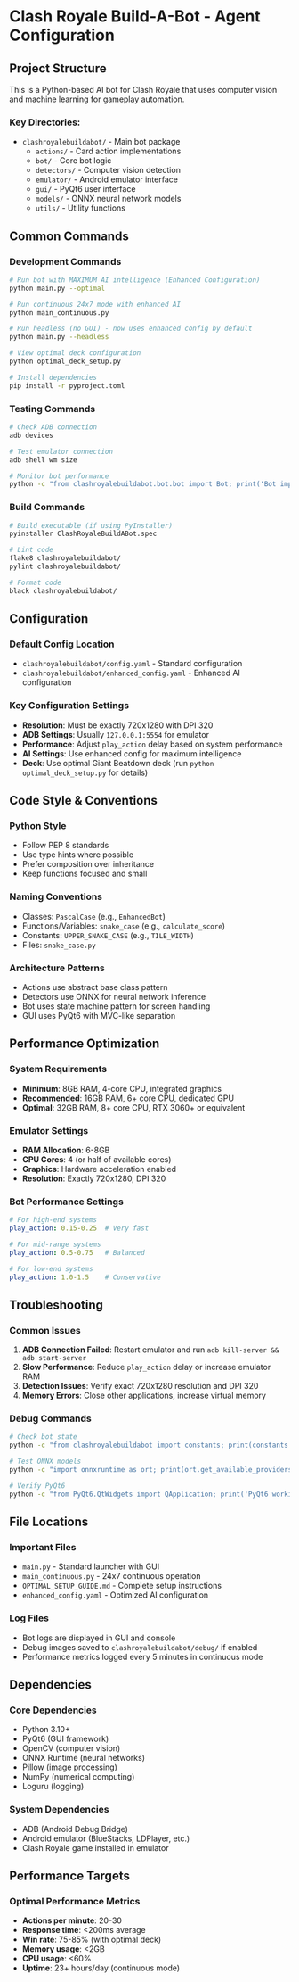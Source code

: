 # Clash Royale Build-A-Bot - Agent Configuration

## Project Structure
This is a Python-based AI bot for Clash Royale that uses computer vision and machine learning for gameplay automation.

### Key Directories:
- `clashroyalebuildabot/` - Main bot package
  - `actions/` - Card action implementations  
  - `bot/` - Core bot logic
  - `detectors/` - Computer vision detection
  - `emulator/` - Android emulator interface
  - `gui/` - PyQt6 user interface
  - `models/` - ONNX neural network models
  - `utils/` - Utility functions

## Common Commands

### Development Commands
```bash
# Run bot with MAXIMUM AI intelligence (Enhanced Configuration)
python main.py --optimal

# Run continuous 24x7 mode with enhanced AI
python main_continuous.py

# Run headless (no GUI) - now uses enhanced config by default
python main.py --headless

# View optimal deck configuration
python optimal_deck_setup.py

# Install dependencies
pip install -r pyproject.toml
```

### Testing Commands
```bash
# Check ADB connection
adb devices

# Test emulator connection
adb shell wm size

# Monitor bot performance
python -c "from clashroyalebuildabot.bot.bot import Bot; print('Bot imports working')"
```

### Build Commands
```bash
# Build executable (if using PyInstaller)
pyinstaller ClashRoyaleBuildABot.spec

# Lint code
flake8 clashroyalebuildabot/
pylint clashroyalebuildabot/

# Format code
black clashroyalebuildabot/
```

## Configuration

### Default Config Location
- `clashroyalebuildabot/config.yaml` - Standard configuration
- `clashroyalebuildabot/enhanced_config.yaml` - Enhanced AI configuration

### Key Configuration Settings
- **Resolution**: Must be exactly 720x1280 with DPI 320
- **ADB Settings**: Usually `127.0.0.1:5554` for emulator
- **Performance**: Adjust `play_action` delay based on system performance
- **AI Settings**: Use enhanced config for maximum intelligence
- **Deck**: Use optimal Giant Beatdown deck (run `python optimal_deck_setup.py` for details)

## Code Style & Conventions

### Python Style
- Follow PEP 8 standards
- Use type hints where possible
- Prefer composition over inheritance
- Keep functions focused and small

### Naming Conventions
- Classes: `PascalCase` (e.g., `EnhancedBot`)
- Functions/Variables: `snake_case` (e.g., `calculate_score`)
- Constants: `UPPER_SNAKE_CASE` (e.g., `TILE_WIDTH`)
- Files: `snake_case.py`

### Architecture Patterns
- Actions use abstract base class pattern
- Detectors use ONNX for neural network inference
- Bot uses state machine pattern for screen handling
- GUI uses PyQt6 with MVC-like separation

## Performance Optimization

### System Requirements
- **Minimum**: 8GB RAM, 4-core CPU, integrated graphics
- **Recommended**: 16GB RAM, 6+ core CPU, dedicated GPU
- **Optimal**: 32GB RAM, 8+ core CPU, RTX 3060+ or equivalent

### Emulator Settings
- **RAM Allocation**: 6-8GB
- **CPU Cores**: 4 (or half of available cores)
- **Graphics**: Hardware acceleration enabled
- **Resolution**: Exactly 720x1280, DPI 320

### Bot Performance Settings
```yaml
# For high-end systems
play_action: 0.15-0.25  # Very fast

# For mid-range systems  
play_action: 0.5-0.75   # Balanced

# For low-end systems
play_action: 1.0-1.5    # Conservative
```

## Troubleshooting

### Common Issues
1. **ADB Connection Failed**: Restart emulator and run `adb kill-server && adb start-server`
2. **Slow Performance**: Reduce `play_action` delay or increase emulator RAM
3. **Detection Issues**: Verify exact 720x1280 resolution and DPI 320
4. **Memory Errors**: Close other applications, increase virtual memory

### Debug Commands
```bash
# Check bot state
python -c "from clashroyalebuildabot import constants; print(constants.SCREENSHOT_WIDTH, constants.SCREENSHOT_HEIGHT)"

# Test ONNX models
python -c "import onnxruntime as ort; print(ort.get_available_providers())"

# Verify PyQt6
python -c "from PyQt6.QtWidgets import QApplication; print('PyQt6 working')"
```

## File Locations

### Important Files
- `main.py` - Standard launcher with GUI
- `main_continuous.py` - 24x7 continuous operation
- `OPTIMAL_SETUP_GUIDE.md` - Complete setup instructions
- `enhanced_config.yaml` - Optimized AI configuration

### Log Files
- Bot logs are displayed in GUI and console
- Debug images saved to `clashroyalebuildabot/debug/` if enabled
- Performance metrics logged every 5 minutes in continuous mode

## Dependencies

### Core Dependencies
- Python 3.10+
- PyQt6 (GUI framework)
- OpenCV (computer vision)
- ONNX Runtime (neural networks)
- Pillow (image processing)
- NumPy (numerical computing)
- Loguru (logging)

### System Dependencies  
- ADB (Android Debug Bridge)
- Android emulator (BlueStacks, LDPlayer, etc.)
- Clash Royale game installed in emulator

## Performance Targets

### Optimal Performance Metrics
- **Actions per minute**: 20-30
- **Response time**: <200ms average
- **Win rate**: 75-85% (with optimal deck)
- **Memory usage**: <2GB
- **CPU usage**: <60%
- **Uptime**: 23+ hours/day (continuous mode)
